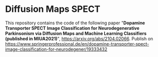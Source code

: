 # Diffusion Maps SPECT

This repository contains the code of the following paper "**Dopamine Transporter SPECT Image Classification for Neurodegenerative Parkinsonism via Diffusion Maps and Machine Learning Classifiers (published in MIUA2021)**", https://arxiv.org/abs/2104.02066. Publish on https://www.springerprofessional.de/en/dopamine-transporter-spect-image-classification-for-neurodegener/19333432
